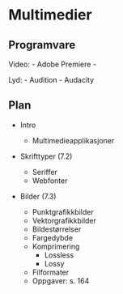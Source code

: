 # Multimedier

## Programvare
Video:
    - Adobe Premiere
    -

Lyd: 
    - Audition
    - Audacity

## Plan
- Intro
    - Multimedieapplikasjoner

- Skrifttyper (7.2)
    - Seriffer
    - Webfonter

- Bilder (7.3)
    - Punktgrafikkbilder
    - Vektorgrafikkbilder
    - Bildestørrelser
    - Fargedybde
    - Komprimering
        - Lossless
        - Lossy
    - Filformater
    - Oppgaver: s. 164

